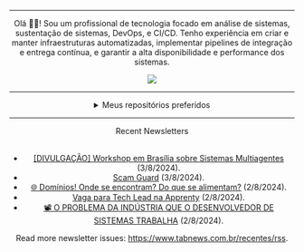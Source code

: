 <div align="center">
<hr>
<p>Olá 👋🏾! Sou um profissional de tecnologia focado em análise de sistemas, sustentação de sistemas, DevOps, e CI/CD. Tenho experiência em criar e manter infraestruturas automatizadas, implementar pipelines de integração e entrega contínua, e garantir a alta disponibilidade e performance dos sistemas.</p>
  <img src="https://media.giphy.com/media/yAGIvCiwPJn5C/giphy.gif">
<hr>
  <details>
  <summary>Meus repositórios preferidos</summary>
  <br />
  Alguns dos meus melhores repositórios:
  <br />
<br />
  <ul><li><a href=https://github.com/KubeNerd/aluratube target="_blank" rel="noopener noreferrer">KubeNerd/aluratube</a> (<b>0</b> ✨ and <b>0</b> 🍴): Aluratube - Desenvolvido durante a imersão React da Alura no final de 2022</li><li><a href=https://github.com/KubeNerd/nlw-ia target="_blank" rel="noopener noreferrer">KubeNerd/nlw-ia</a> (<b>0</b> ✨ and <b>0</b> 🍴): Projeto desenvolvido durante a NLW IA - Usando a API da OPENAI</li>
<li>More coming soon :).</li>
</ul>
  </details>
  <hr/>
    <summary>Recent Newsletters</summary>
  <br />
  <ul>
    <li><a href=https://www.tabnews.com.br/brbtavares/divulgacao-workshop-em-brasilia-sobre-sistemas-multiagentes target="_blank" rel="noopener noreferrer">[DIVULGAÇÃO] Workshop em Brasília sobre Sistemas Multiagentes</a> (3/8/2024).</li><li><a href=https://www.tabnews.com.br/JeielLimaMiranda/scam-guard target="_blank" rel="noopener noreferrer">Scam Guard</a> (3/8/2024).</li><li><a href=https://www.tabnews.com.br/zehguilherme/dominios-onde-se-encontram-do-que-se-alimentam target="_blank" rel="noopener noreferrer">🌐 Domínios! Onde se encontram? Do que se alimentam?</a> (2/8/2024).</li><li><a href=https://www.tabnews.com.br/blmayer/vaga-para-tech-lead-na-apprenty target="_blank" rel="noopener noreferrer">Vaga para Tech Lead na Apprenty</a> (2/8/2024).</li><li><a href=https://www.tabnews.com.br/zehguilherme/o-problema-da-industria-que-o-desenvolvedor-de-sistemas-trabalha target="_blank" rel="noopener noreferrer">📽️ O PROBLEMA DA INDÚSTRIA QUE O DESENVOLVEDOR DE SISTEMAS TRABALHA</a> (2/8/2024).</li>
  </ul>
<p>Read more newsletter issues: <a href="https://www.tabnews.com.br/recentes/rss">https://www.tabnews.com.br/recentes/rss</a>.</p>
  </details>
